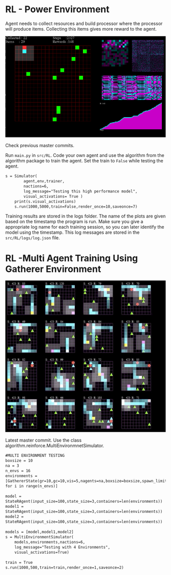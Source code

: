 # RL - Power Environment
Agent needs to collect resources and build processor where the processor will produce items. Collecting this items gives more reward to the agent.

![Demo Run](images/3.png?raw=true "Demo 1") 

Check previous master commits. 

Run `main.py` in `src/RL`. Code your own agent and use the algorithm from the algorithm package to train the agent. Set the train to `False` while testing the agent.


```
s = Simulator(
        agent,env,trainer,
        nactions=6,
        log_message="Testing this high performance model", 
        visual_activations= True )
    print(s.visual_activations)
    s.run(1000,5000,train=False,render_once=10,saveonce=7)
```

Training results are stored in the logs folder. The name of the plots are given based on the timestamp the program is run. Make sure you give a appropriate log name for each training session, so you can later identify the model using the timestamp. This log messages are stored in the `src/RL/logs/log.json` file.

# RL -Multi Agent Training Using Gatherer Environment
![Multi Agent](images/4.gif?raw=true "Train Results") 

Latest master commit.
Use the class algorithm.reinforce.MultiEnvironmnetSimulator. 
```
#MULTI ENVIRONMENT TESTING
boxsize = 10
na = 3
n_envs = 16 
environments = [GathererState(gr=10,gc=10,vis=5,nagents=na,boxsize=boxsize,spawn_limit=5) for i in range(n_envs)]

model = StateRAgent(input_size=100,state_size=3,containers=len(environments))
model1 = StateRAgent(input_size=100,state_size=3,containers=len(environments))
model2 = StateRAgent(input_size=100,state_size=3,containers=len(environments))

models = [model,model1,model2]
s = MultiEnvironmentSimulator(
    models,environments,nactions=6,
    log_message="Testing with 4 Environments",
    visual_activations=True)

train = True 
s.run(1000,500,train=train,render_once=1,saveonce=2)
```

